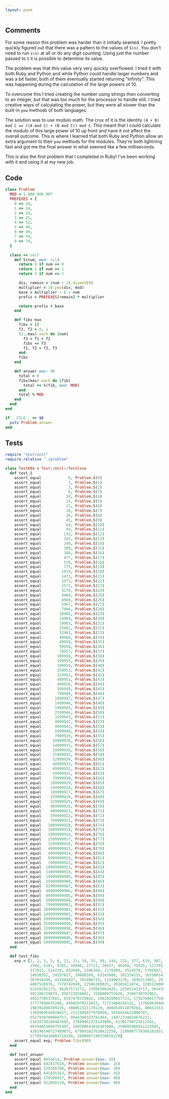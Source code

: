 ```yaml
---
layout: poem
---
```


## Comments

For some reason this problem was harder than it initially seamed.  I pretty
quickly figured out that there was a pattern to the values of `S(n)`.  You
don't need to run `s(n)` at all or do any digit counting.  Using just the
number passed to `S` it is possible to determine its value.

The problem was that this value very very quickly overflowed.  I tried it with
both Ruby and Python and while Python could handle larger numbers and was a bit
faster, both of them eventually started returning "Infinity".  This was
happening during the calculation of the large powers of 10.

To overcome this I tried creating the number using strings then converting to
an integer, but that was too much for the processor to handle still.  I tried
creative ways of calculating the power, but they were all slower than the
built-in `pow` methods of both languages.

The solution was to use modulo math.  The crux of it is the identity
`(A + B) mod C == ((A mod C) + (B mod C)) mod C`.  This meant that I could
calculate the modulo of this large power of 10 up front and have it not affect
the overall outcome.  This is where I learned that both Ruby and Python allow
an extra argument to their `pow` methods for the modules.  They're both
lightning fast and got me the final answer in what seemed like a few
milliseconds.

This is also the first problem that I completed in Ruby!  I've been working
with it and using it at my new job.

## Code

```ruby
class Problem
  MOD = 1_000_000_007
  PREFEXES = {
    0 => 10,
    1 => 14,
    2 => 19,
    3 => 25,
    4 => 32,
    5 => 40,
    6 => 49,
    7 => 59,
    8 => 79,
  }

  class << self
    def S(num, mod: nil)
      return 0 if num == 0
      return 1 if num == 1
      return 3 if num == 2

      div, remain = (num - 2).divmod(9)
      multiplier = 10.pow(div, mod)
      base = multiplier - 6 - num
      prefix = PREFEXES[remain] * multiplier

      return prefix + base
    end

    def fibs max
      fibs = []
      f1, f2 = 0, 1
      (2..max).each do |num|
        f3 = f1 + f2
        fibs << f3
        f1, f2 = f2, f3
      end
      fibs
    end

    def answer max: 90
      total = 0
      fibs(max).each do |fib|
        total += S(fib, mod: MOD)
      end
      total % MOD
    end
  end
end

if __FILE__ == $0
  puts Problem.answer
end
```

## Tests

```ruby
require "test/unit"
require_relative "./problem"

class Test684 < Test::Unit::TestCase
  def test_S
    assert_equal            0, Problem.S(0)
    assert_equal            1, Problem.S(1)
    assert_equal            3, Problem.S(2)
    assert_equal            6, Problem.S(3)
    assert_equal           10, Problem.S(4)
    assert_equal           15, Problem.S(5)
    assert_equal           21, Problem.S(6)
    assert_equal           28, Problem.S(7)
    assert_equal           36, Problem.S(8)
    assert_equal           45, Problem.S(9)
    assert_equal           64, Problem.S(10)
    assert_equal           93, Problem.S(11)
    assert_equal          132, Problem.S(12)
    assert_equal          181, Problem.S(13)
    assert_equal          240, Problem.S(14)
    assert_equal          309, Problem.S(15)
    assert_equal          388, Problem.S(16)
    assert_equal          477, Problem.S(17)
    assert_equal          576, Problem.S(18)
    assert_equal          775, Problem.S(19)
    assert_equal         1074, Problem.S(20)
    assert_equal         1473, Problem.S(21)
    assert_equal         1972, Problem.S(22)
    assert_equal         2571, Problem.S(23)
    assert_equal         3270, Problem.S(24)
    assert_equal         4069, Problem.S(25)
    assert_equal         4968, Problem.S(26)
    assert_equal         5967, Problem.S(27)
    assert_equal         7966, Problem.S(28)
    assert_equal        10965, Problem.S(29)
    assert_equal        14964, Problem.S(30)
    assert_equal        19963, Problem.S(31)
    assert_equal        25962, Problem.S(32)
    assert_equal        32961, Problem.S(33)
    assert_equal        40960, Problem.S(34)
    assert_equal        49959, Problem.S(35)
    assert_equal        59958, Problem.S(36)
    assert_equal        79957, Problem.S(37)
    assert_equal       109956, Problem.S(38)
    assert_equal       149955, Problem.S(39)
    assert_equal       199954, Problem.S(40)
    assert_equal       259953, Problem.S(41)
    assert_equal       329952, Problem.S(42)
    assert_equal       409951, Problem.S(43)
    assert_equal       499950, Problem.S(44)
    assert_equal       599949, Problem.S(45)
    assert_equal       799948, Problem.S(46)
    assert_equal      1099947, Problem.S(47)
    assert_equal      1499946, Problem.S(48)
    assert_equal      1999945, Problem.S(49)
    assert_equal      2599944, Problem.S(50)
    assert_equal      3299943, Problem.S(51)
    assert_equal      4099942, Problem.S(52)
    assert_equal      4999941, Problem.S(53)
    assert_equal      5999940, Problem.S(54)
    assert_equal      7999939, Problem.S(55)
    assert_equal     10999938, Problem.S(56)
    assert_equal     14999937, Problem.S(57)
    assert_equal     19999936, Problem.S(58)
    assert_equal     25999935, Problem.S(59)
    assert_equal     32999934, Problem.S(60)
    assert_equal     40999933, Problem.S(61)
    assert_equal     49999932, Problem.S(62)
    assert_equal     59999931, Problem.S(63)
    assert_equal     79999930, Problem.S(64)
    assert_equal    109999929, Problem.S(65)
    assert_equal    149999928, Problem.S(66)
    assert_equal    199999927, Problem.S(67)
    assert_equal    259999926, Problem.S(68)
    assert_equal    329999925, Problem.S(69)
    assert_equal    409999924, Problem.S(70)
    assert_equal    499999923, Problem.S(71)
    assert_equal    599999922, Problem.S(72)
    assert_equal    799999921, Problem.S(73)
    assert_equal   1099999920, Problem.S(74)
    assert_equal   1499999919, Problem.S(75)
    assert_equal   1999999918, Problem.S(76)
    assert_equal   2599999917, Problem.S(77)
    assert_equal   3299999916, Problem.S(78)
    assert_equal   4099999915, Problem.S(79)
    assert_equal   4999999914, Problem.S(80)
    assert_equal   5999999913, Problem.S(81)
    assert_equal   7999999912, Problem.S(82)
    assert_equal  10999999911, Problem.S(83)
    assert_equal  14999999910, Problem.S(84)
    assert_equal  19999999909, Problem.S(85)
    assert_equal  25999999908, Problem.S(86)
    assert_equal  32999999907, Problem.S(87)
    assert_equal  40999999906, Problem.S(88)
    assert_equal  49999999905, Problem.S(89)
    assert_equal  59999999904, Problem.S(90)
    assert_equal  79999999903, Problem.S(91)
    assert_equal 109999999902, Problem.S(92)
    assert_equal 149999999901, Problem.S(93)
    assert_equal 199999999900, Problem.S(94)
    assert_equal 259999999899, Problem.S(95)
    assert_equal 329999999898, Problem.S(96)
    assert_equal 409999999897, Problem.S(97)
    assert_equal 499999999896, Problem.S(98)
    assert_equal 599999999895, Problem.S(99)
  end

  def test_fibs
    exp = [1, 2, 3, 5, 8, 13, 21, 34, 55, 89, 144, 233, 377, 610, 987, 1597,
           2584, 4181, 6765, 10946, 17711, 28657, 46368, 75025, 121393, 196418,
           317811, 514229, 832040, 1346269, 2178309, 3524578, 5702887, 9227465,
           14930352, 24157817, 39088169, 63245986, 102334155, 165580141,
           267914296, 433494437, 701408733, 1134903170, 1836311903, 2971215073,
           4807526976, 7778742049, 12586269025, 20365011074, 32951280099,
           53316291173, 86267571272, 139583862445, 225851433717, 365435296162,
           591286729879, 956722026041, 1548008755920, 2504730781961,
           4052739537881, 6557470319842, 10610209857723, 17167680177565,
           27777890035288, 44945570212853, 72723460248141, 117669030460994,
           190392490709135, 308061521170129, 498454011879264, 806515533049393,
           1304969544928657, 2111485077978050, 3416454622906707,
           5527939700884757, 8944394323791464, 14472334024676221,
           23416728348467685, 37889062373143906, 61305790721611591,
           99194853094755497, 160500643816367088, 259695496911122585,
           420196140727489673, 679891637638612258, 1100087778366101931,
           1779979416004714189, 2880067194370816120]
    assert_equal exp, Problem.fibs(90)
  end

  def test_answer
    assert_equal 8042614, Problem.answer(max: 10)
    assert_equal 692437619, Problem.answer(max: 25)
    assert_equal 159166760, Problem.answer(max: 30)
    assert_equal 645435163, Problem.answer(max: 35)
    assert_equal 570500927, Problem.answer(max: 40)
    assert_equal 922058210, Problem.answer(max: 90)
  end
end
```
